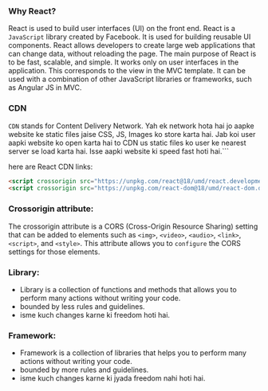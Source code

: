 ### Why React?

React is used to build user interfaces (UI) on the front end. React is a `JavaScript` library created by Facebook. It is used for building reusable UI components. React allows developers to create large web applications that can change data, without reloading the page. The main purpose of React is to be fast, scalable, and simple. It works only on user interfaces in the application. This corresponds to the view in the MVC template. It can be used with a combination of other JavaScript libraries or frameworks, such as Angular JS in MVC.

### CDN

`CDN` stands for Content Delivery Network. Yah ek network hota hai jo aapke website ke static files jaise CSS, JS, Images ko store karta hai. Jab koi user aapki website ko open karta hai to CDN us static files ko user ke nearest server se load karta hai. Isse aapki website ki speed fast hoti hai.```

here are React CDN links:

```html
<script crossorigin src="https://unpkg.com/react@18/umd/react.development.js"></script>
<script crossorigin src="https://unpkg.com/react-dom@18/umd/react-dom.development.js"></script>
```

### Crossorigin attribute:
The crossorigin attribute is a CORS (Cross-Origin Resource Sharing) setting that can be added to elements such as ```<img>```, ```<video>```, ```<audio>```, ```<link>```, ```<script>```, and ```<style>```. This attribute allows you to ```configure``` the CORS settings for those elements.

### Library:
- Library is a collection of functions and methods that allows you to perform many actions without writing your code.
- bounded by less rules and guidelines.
- isme kuch changes karne ki freedom hoti hai.

### Framework:
- Framework is a collection of libraries that helps you to perform many actions without writing your code.
- bounded by more rules and guidelines.
- isme kuch changes karne ki jyada freedom nahi hoti hai.
````
